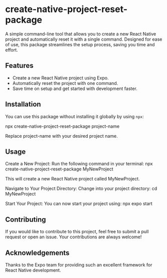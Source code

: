 # create-native-project-reset-package

A simple command-line tool that allows you to create a new React Native project and automatically reset it with a single command. Designed for ease of use, this package streamlines the setup process, saving you time and effort.

## Features

- Create a new React Native project using Expo.
- Automatically reset the project with one command.
- Save time on setup and get started with development faster.

## Installation

You can use this package without installing it globally by using `npx`:


npx create-native-project-reset-package project-name

Replace project-name with your desired project name.

## Usage

Create a New Project: Run the following command in your terminal:
npx create-native-project-reset-package MyNewProject

This will create a new React Native project called MyNewProject.

Navigate to Your Project Directory: Change into your project directory:
cd MyNewProject

Start Your Project: You can now start your project using:
npx expo start


## Contributing
If you would like to contribute to this project, feel free to submit a pull request or open an issue. Your contributions are always welcome!

## Acknowledgements
Thanks to the Expo team for providing such an excellent framework for React Native development.
